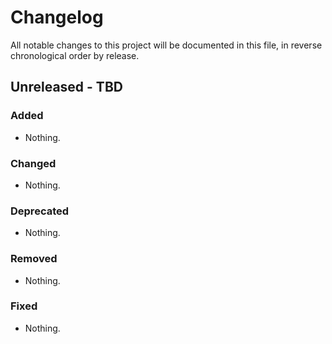 # Changelog

All notable changes to this project will be documented in this file, in reverse chronological order by release.

## Unreleased - TBD

### Added

- Nothing.

### Changed

- Nothing.

### Deprecated

- Nothing.

### Removed

- Nothing.

### Fixed

- Nothing.
